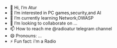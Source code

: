 - 👋 Hi, I’m Atur
- 👀 I’m interested in PC games,security,and AI
- 🌱 I’m currently learning Network,OWASP
- 💞️ I’m looking to collaborate on ...
- 📫 How to reach me @radioatur telegram channel 
- 😄 Pronouns: ...
- ⚡ Fun fact: i'm a Radio

<!---
RadioAtur/RadioAtur is a ✨ special ✨ repository because its `README.md` (this file) appears on your GitHub profile.
You can click the Preview link to take a look at your changes.
--->
